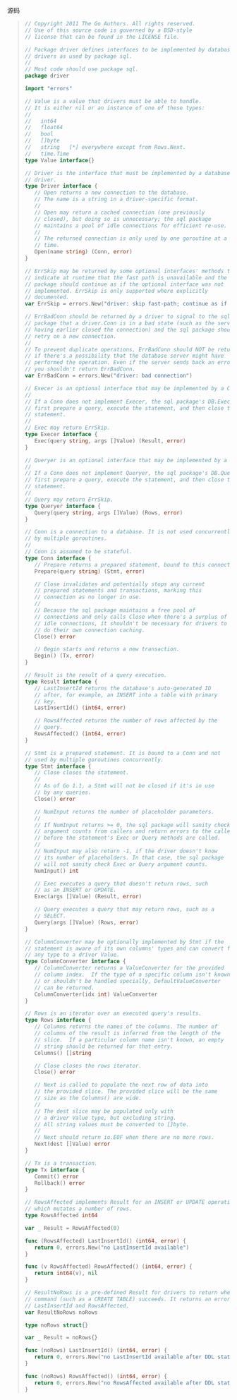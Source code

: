 源码

> ```Go
> // Copyright 2011 The Go Authors. All rights reserved.
> // Use of this source code is governed by a BSD-style
> // license that can be found in the LICENSE file.
>
> // Package driver defines interfaces to be implemented by database
> // drivers as used by package sql.
> //
> // Most code should use package sql.
> package driver
>
> import "errors"
>
> // Value is a value that drivers must be able to handle.
> // It is either nil or an instance of one of these types:
> //
> //   int64
> //   float64
> //   bool
> //   []byte
> //   string   [*] everywhere except from Rows.Next.
> //   time.Time
> type Value interface{}
>
> // Driver is the interface that must be implemented by a database
> // driver.
> type Driver interface {
>    // Open returns a new connection to the database.
>    // The name is a string in a driver-specific format.
>    //
>    // Open may return a cached connection (one previously
>    // closed), but doing so is unnecessary; the sql package
>    // maintains a pool of idle connections for efficient re-use.
>    //
>    // The returned connection is only used by one goroutine at a
>    // time.
>    Open(name string) (Conn, error)
> }
>
> // ErrSkip may be returned by some optional interfaces' methods to
> // indicate at runtime that the fast path is unavailable and the sql
> // package should continue as if the optional interface was not
> // implemented. ErrSkip is only supported where explicitly
> // documented.
> var ErrSkip = errors.New("driver: skip fast-path; continue as if unimplemented")
>
> // ErrBadConn should be returned by a driver to signal to the sql
> // package that a driver.Conn is in a bad state (such as the server
> // having earlier closed the connection) and the sql package should
> // retry on a new connection.
> //
> // To prevent duplicate operations, ErrBadConn should NOT be returned
> // if there's a possibility that the database server might have
> // performed the operation. Even if the server sends back an error,
> // you shouldn't return ErrBadConn.
> var ErrBadConn = errors.New("driver: bad connection")
>
> // Execer is an optional interface that may be implemented by a Conn.
> //
> // If a Conn does not implement Execer, the sql package's DB.Exec will
> // first prepare a query, execute the statement, and then close the
> // statement.
> //
> // Exec may return ErrSkip.
> type Execer interface {
>    Exec(query string, args []Value) (Result, error)
> }
>
> // Queryer is an optional interface that may be implemented by a Conn.
> //
> // If a Conn does not implement Queryer, the sql package's DB.Query will
> // first prepare a query, execute the statement, and then close the
> // statement.
> //
> // Query may return ErrSkip.
> type Queryer interface {
>    Query(query string, args []Value) (Rows, error)
> }
>
> // Conn is a connection to a database. It is not used concurrently
> // by multiple goroutines.
> //
> // Conn is assumed to be stateful.
> type Conn interface {
>    // Prepare returns a prepared statement, bound to this connection.
>    Prepare(query string) (Stmt, error)
>
>    // Close invalidates and potentially stops any current
>    // prepared statements and transactions, marking this
>    // connection as no longer in use.
>    //
>    // Because the sql package maintains a free pool of
>    // connections and only calls Close when there's a surplus of
>    // idle connections, it shouldn't be necessary for drivers to
>    // do their own connection caching.
>    Close() error
>
>    // Begin starts and returns a new transaction.
>    Begin() (Tx, error)
> }
>
> // Result is the result of a query execution.
> type Result interface {
>    // LastInsertId returns the database's auto-generated ID
>    // after, for example, an INSERT into a table with primary
>    // key.
>    LastInsertId() (int64, error)
>
>    // RowsAffected returns the number of rows affected by the
>    // query.
>    RowsAffected() (int64, error)
> }
>
> // Stmt is a prepared statement. It is bound to a Conn and not
> // used by multiple goroutines concurrently.
> type Stmt interface {
>    // Close closes the statement.
>    //
>    // As of Go 1.1, a Stmt will not be closed if it's in use
>    // by any queries.
>    Close() error
>
>    // NumInput returns the number of placeholder parameters.
>    //
>    // If NumInput returns >= 0, the sql package will sanity check
>    // argument counts from callers and return errors to the caller
>    // before the statement's Exec or Query methods are called.
>    //
>    // NumInput may also return -1, if the driver doesn't know
>    // its number of placeholders. In that case, the sql package
>    // will not sanity check Exec or Query argument counts.
>    NumInput() int
>
>    // Exec executes a query that doesn't return rows, such
>    // as an INSERT or UPDATE.
>    Exec(args []Value) (Result, error)
>
>    // Query executes a query that may return rows, such as a
>    // SELECT.
>    Query(args []Value) (Rows, error)
> }
>
> // ColumnConverter may be optionally implemented by Stmt if the
> // statement is aware of its own columns' types and can convert from
> // any type to a driver Value.
> type ColumnConverter interface {
>    // ColumnConverter returns a ValueConverter for the provided
>    // column index.  If the type of a specific column isn't known
>    // or shouldn't be handled specially, DefaultValueConverter
>    // can be returned.
>    ColumnConverter(idx int) ValueConverter
> }
>
> // Rows is an iterator over an executed query's results.
> type Rows interface {
>    // Columns returns the names of the columns. The number of
>    // columns of the result is inferred from the length of the
>    // slice.  If a particular column name isn't known, an empty
>    // string should be returned for that entry.
>    Columns() []string
>
>    // Close closes the rows iterator.
>    Close() error
>
>    // Next is called to populate the next row of data into
>    // the provided slice. The provided slice will be the same
>    // size as the Columns() are wide.
>    //
>    // The dest slice may be populated only with
>    // a driver Value type, but excluding string.
>    // All string values must be converted to []byte.
>    //
>    // Next should return io.EOF when there are no more rows.
>    Next(dest []Value) error
> }
>
> // Tx is a transaction.
> type Tx interface {
>    Commit() error
>    Rollback() error
> }
>
> // RowsAffected implements Result for an INSERT or UPDATE operation
> // which mutates a number of rows.
> type RowsAffected int64
>
> var _ Result = RowsAffected(0)
>
> func (RowsAffected) LastInsertId() (int64, error) {
>    return 0, errors.New("no LastInsertId available")
> }
>
> func (v RowsAffected) RowsAffected() (int64, error) {
>    return int64(v), nil
> }
>
> // ResultNoRows is a pre-defined Result for drivers to return when a DDL
> // command (such as a CREATE TABLE) succeeds. It returns an error for both
> // LastInsertId and RowsAffected.
> var ResultNoRows noRows
>
> type noRows struct{}
>
> var _ Result = noRows{}
>
> func (noRows) LastInsertId() (int64, error) {
>    return 0, errors.New("no LastInsertId available after DDL statement")
> }
>
> func (noRows) RowsAffected() (int64, error) {
>    return 0, errors.New("no RowsAffected available after DDL statement")
> }
> ```